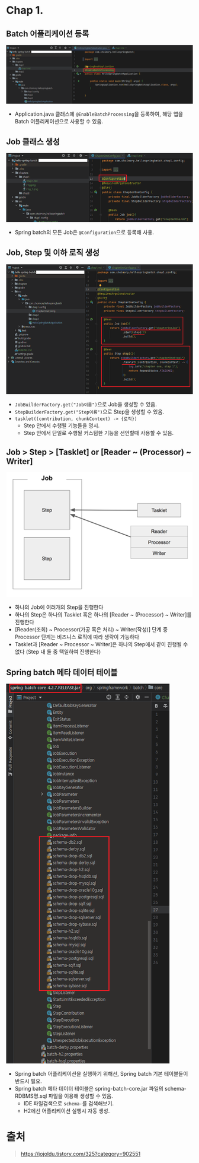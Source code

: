 # Chap 1. 

## Batch 어플리케이션 등록

![img.png](img.png)

- Application.java 클래스에 `@EnableBatchProcessing`을 등록하여, 해당 앱을 Batch 어플리케이션으로 사용할 수 있음.

## Job 클래스 생성

![img_2.png](img_2.png)
    
- Spring batch의 모든 Job은 `@Configuration`으로 등록해 사용.

## Job, Step 및 이하 로직 생성

![img_1.png](img_1.png)

- `JobBuilderFactory.get("Job이름")`으로 Job을 생성할 수 있음.
- `StepBuilderFactory.get("Step이름")`으로 Step을 생성할 수 있음.
- `tasklet((contribution, chunkContext) -> {로직})`
  - Step 안에서 수행될 기능들을 명시.
  - Step 안에서 단일로 수행될 커스텀한 기능을 선언할때 사용할 수 있음.
  
## Job > Step > [Tasklet] or [Reader ~ (Processor) ~ Writer]

![img_4.png](img_4.png)

- 하나의 Job에 여러개의 Step을 진행한다
- 하나의 Step은 하나의 Tasklet 혹은 하나의 [Reader ~ (Processor) ~ Writer]를 진행한다
- [Reader(조회) ~ Processor(가공 혹은 처리) ~ Writer(작성)] 단계 중 Processor 단계는 비즈니스 로직에 따라 생략이 가능하다
- Tasklet과 [Reader ~ Processor ~ Writer]은 하나의 Step에서 같이 진행될 수 없다 (Step 내 둘 중 택일하여 진행한다)

## Spring batch 메타 데이터 테이블

![img_3.png](img_3.png)

- Spring batch 어플리케이션을 실행하기 위해선, Spring batch 기본 테이블들이 반드시 필요.
- Spring batch 메타 데이터 테이블은 spring-batch-core.jar 파일의 schema-RDBMS명.sql 파일을 이용해 생성할 수 있음.
    - IDE 파일검색으로 `schema-`를 검색해보기.
    - H2에선 어플리케이션 실행시 자동 생성. 

# 출처

> https://jojoldu.tistory.com/325?category=902551